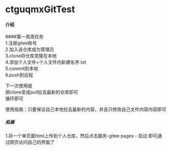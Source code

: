 # ctguqmxGitTest

#### 介绍
####第一周周任务  
1.注册gitee账号  
2.加入该仓库成为管理员  
3.clone将仓库克隆在本地  
4.添加个人文件+个人文件内新建名字.txt  
5.commit到本地  
6.push到远程  
 
下一次使用就  
把clone变成pull拉去最新的仓库即可  
循环即可  

使用指南：只要保证自己本地拉去最新的内容，并且只修改自己文件内容内容即可  

##### 拓展
1.将一个单页面html上传到个人仓库，然后点击服务-gitee pages - 启动 即可通过网页访问自己的界面了